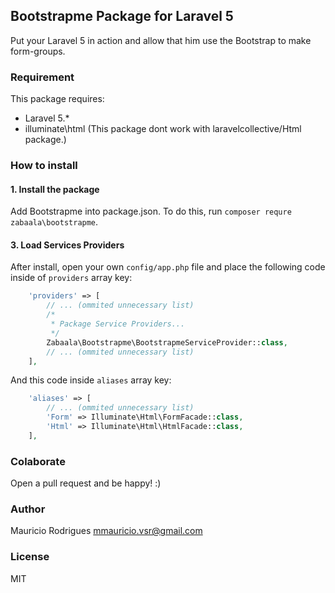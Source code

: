 ## Bootstrapme Package for Laravel 5

Put your Laravel 5 in action and allow that him use the Bootstrap to make form-groups.

### Requirement
This package requires:
* Laravel 5.*
* illuminate\html (This package dont work with laravelcollective/Html package.)

### How to install

#### 1. Install the package
Add Bootstrapme into package.json. To do this, run  `composer requre zabaala\bootstrapme`.

#### 3. Load Services Providers
After install, open your own `config/app.php` file and place the following code inside of `providers` array key:

```php
    'providers' => [
        // ... (ommited unnecessary list)
        /*
         * Package Service Providers...
         */
        Zabaala\Bootstrapme\BootstrapmeServiceProvider::class,
        // ... (ommited unnecessary list)
    ],
```

And this code inside `aliases` array key:

```php
    'aliases' => [
        // ... (ommited unnecessary list)
        'Form' => Illuminate\Html\FormFacade::class,
        'Html' => Illuminate\Html\HtmlFacade::class,
    ],
```

### Colaborate
Open a pull request and be happy! :)

### Author
Mauricio Rodrigues <mmauricio.vsr@gmail.com>

### License
MIT


